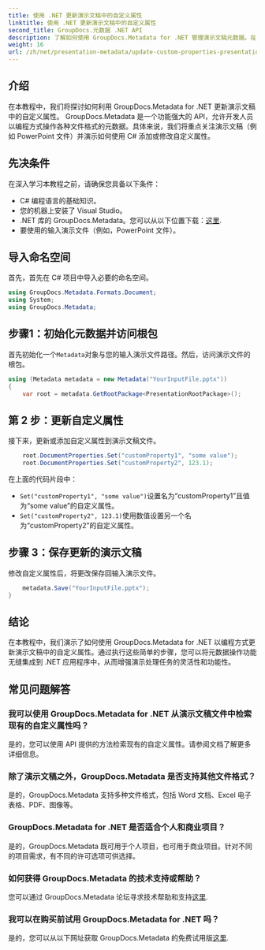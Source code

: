 ```yaml
---
title: 使用 .NET 更新演示文稿中的自定义属性
linktitle: 使用 .NET 更新演示文稿中的自定义属性
second_title: GroupDocs.元数据 .NET API
description: 了解如何使用 GroupDocs.Metadata for .NET 管理演示文稿元数据。在 PowerPoint 文件中高效更新自定义属性。
weight: 16
url: /zh/net/presentation-metadata/update-custom-properties-presentations/
---
```

## 介绍
在本教程中，我们将探讨如何利用 GroupDocs.Metadata for .NET 更新演示文稿中的自定义属性。 GroupDocs.Metadata 是一个功能强大的 API，允许开发人员以编程方式操作各种文件格式的元数据。具体来说，我们将重点关注演示文稿（例如 PowerPoint 文件）并演示如何使用 C# 添加或修改自定义属性。
## 先决条件
在深入学习本教程之前，请确保您具备以下条件：
- C# 编程语言的基础知识。
- 您的机器上安装了 Visual Studio。
-  .NET 库的 GroupDocs.Metadata。您可以从以下位置下载：[这里](https://releases.groupdocs.com/metadata/net/).
- 要使用的输入演示文件（例如，PowerPoint 文件）。

## 导入命名空间
首先，首先在 C# 项目中导入必要的命名空间。
```csharp
using GroupDocs.Metadata.Formats.Document;
using System;
using GroupDocs.Metadata;
```
## 步骤1：初始化元数据并访问根包
首先初始化一个`Metadata`对象与您的输入演示文件路径。然后，访问演示文件的根包。
```csharp
using (Metadata metadata = new Metadata("YourInputFile.pptx"))
{
    var root = metadata.GetRootPackage<PresentationRootPackage>();
```
## 第 2 步：更新自定义属性
接下来，更新或添加自定义属性到演示文稿文件。
```csharp
    root.DocumentProperties.Set("customProperty1", "some value");
    root.DocumentProperties.Set("customProperty2", 123.1);
```
在上面的代码片段中：
- `Set("customProperty1", "some value")`设置名为“customProperty1”且值为“some value”的自定义属性。
- `Set("customProperty2", 123.1)`使用数值设置另一个名为“customProperty2”的自定义属性。
## 步骤 3：保存更新的演示文稿
修改自定义属性后，将更改保存回输入演示文件。
```csharp
    metadata.Save("YourInputFile.pptx");
}
```

## 结论
在本教程中，我们演示了如何使用 GroupDocs.Metadata for .NET 以编程方式更新演示文稿中的自定义属性。通过执行这些简单的步骤，您可以将元数据操作功能无缝集成到 .NET 应用程序中，从而增强演示处理任务的灵活性和功能性。

## 常见问题解答
### 我可以使用 GroupDocs.Metadata for .NET 从演示文稿文件中检索现有的自定义属性吗？
是的，您可以使用 API 提供的方法检索现有的自定义属性。请参阅文档了解更多详细信息。
### 除了演示文稿之外，GroupDocs.Metadata 是否支持其他文件格式？
是的，GroupDocs.Metadata 支持多种文件格式，包括 Word 文档、Excel 电子表格、PDF、图像等。
### GroupDocs.Metadata for .NET 是否适合个人和商业项目？
是的，GroupDocs.Metadata 既可用于个人项目，也可用于商业项目。针对不同的项目需求，有不同的许可选项可供选择。
### 如何获得 GroupDocs.Metadata 的技术支持或帮助？
您可以通过 GroupDocs.Metadata 论坛寻求技术帮助和支持[这里](https://forum.groupdocs.com/c/metadata/14).
### 我可以在购买前试用 GroupDocs.Metadata for .NET 吗？
是的，您可以从以下网址获取 GroupDocs.Metadata 的免费试用版[这里](https://releases.groupdocs.com/).